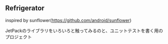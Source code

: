 ## Refrigerator
inspired by sunflower(https://github.com/android/sunflower)

JetPackのライブラリをいろいろと触ってみるのと、ユニットテストを書く用のプロジェクト
